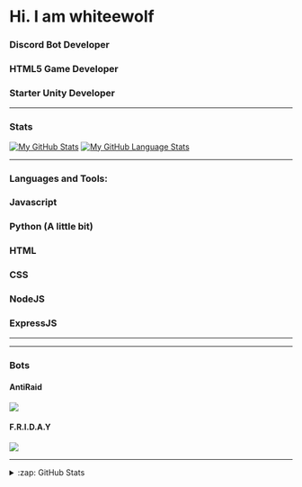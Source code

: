 # Hi. I am whiteewolf

### Discord Bot Developer
### HTML5 Game Developer
### Starter Unity Developer
---

### Stats
[![My GitHub Stats](https://github-readme-stats.vercel.app/api/?username=whiteewolf&count_private=true&theme=tokyonight&showicons=true)]()
[![My GitHub Language Stats](https://github-readme-stats.vercel.app/api/top-langs/?username=whiteewolf&langs_count=5&theme=tokyonight)]()

---
### Languages and Tools:

<h3><strong>Javascript</strong></h3>
<h3><strong>Python (A little bit)</strong></h3>
<h3><strong>HTML</strong></h3>
<h3><strong>CSS</strong></h3>
<h3><strong>NodeJS</strong></h3>
<h3><strong>ExpressJS</strong></h3>

---

---
### Bots
#### AntiRaid
<a href='https://infinitybotlist.com/bots/858308969998974987' title='widget'> <img src='https://infinitybotlist.com/bots/858308969998974987/widget?size=large'></img></a>
#### F.R.I.D.A.Y
<a href='https://infinitybotlist.com/bots/866066926614478849' title='widget'> <img src='https://infinitybotlist.com/bots/866066926614478849/widget?size=large'></img></a>

---


<details>
  <summary>:zap: GitHub Stats</summary>

  <img align="left" alt="infinitycoding222's GitHub Stats" src="https://github-readme-stats.codestackr.vercel.app/api?username=infinitycoding222&show_icons=true&hide_border=truee" />

</details>
